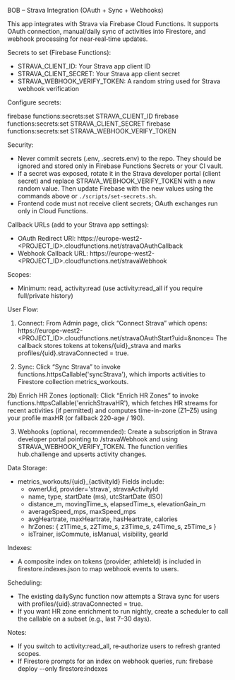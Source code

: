 BOB – Strava Integration (OAuth + Sync + Webhooks)

This app integrates with Strava via Firebase Cloud Functions. It supports OAuth connection, manual/daily sync of activities into Firestore, and webhook processing for near‑real‑time updates.

Secrets to set (Firebase Functions):
- STRAVA_CLIENT_ID: Your Strava app client ID
- STRAVA_CLIENT_SECRET: Your Strava app client secret
- STRAVA_WEBHOOK_VERIFY_TOKEN: A random string used for Strava webhook verification

Configure secrets:

  firebase functions:secrets:set STRAVA_CLIENT_ID
  firebase functions:secrets:set STRAVA_CLIENT_SECRET
  firebase functions:secrets:set STRAVA_WEBHOOK_VERIFY_TOKEN

Security:
- Never commit secrets (.env, .secrets.env) to the repo. They should be ignored and stored only in Firebase Functions Secrets or your CI vault.
- If a secret was exposed, rotate it in the Strava developer portal (client secret) and replace STRAVA_WEBHOOK_VERIFY_TOKEN with a new random value. Then update Firebase with the new values using the commands above or `./scripts/set-secrets.sh`.
- Frontend code must not receive client secrets; OAuth exchanges run only in Cloud Functions.

Callback URLs (add to your Strava app settings):
- OAuth Redirect URI: https://europe-west2-<PROJECT_ID>.cloudfunctions.net/stravaOAuthCallback
- Webhook Callback URL: https://europe-west2-<PROJECT_ID>.cloudfunctions.net/stravaWebhook

Scopes:
- Minimum: read, activity:read (use activity:read_all if you require full/private history)

User Flow:
1) Connect: From Admin page, click “Connect Strava” which opens:
   https://europe-west2-<PROJECT_ID>.cloudfunctions.net/stravaOAuthStart?uid=<UID>&nonce=<RANDOM>
   The callback stores tokens at tokens/{uid}_strava and marks profiles/{uid}.stravaConnected = true.

2) Sync: Click “Sync Strava” to invoke functions.httpsCallable('syncStrava'), which imports activities to Firestore collection metrics_workouts.

2b) Enrich HR Zones (optional): Click “Enrich HR Zones” to invoke functions.httpsCallable('enrichStravaHR'), which fetches HR streams for recent activities (if permitted) and computes time-in-zone (Z1–Z5) using your profile maxHR (or fallback 220-age / 190).

3) Webhooks (optional, recommended): Create a subscription in Strava developer portal pointing to /stravaWebhook and using STRAVA_WEBHOOK_VERIFY_TOKEN. The function verifies hub.challenge and upserts activity changes.

Data Storage:
- metrics_workouts/{uid}_{activityId}
  Fields include:
  - ownerUid, provider='strava', stravaActivityId
  - name, type, startDate (ms), utcStartDate (ISO)
  - distance_m, movingTime_s, elapsedTime_s, elevationGain_m
  - averageSpeed_mps, maxSpeed_mps
  - avgHeartrate, maxHeartrate, hasHeartrate, calories
  - hrZones: { z1Time_s, z2Time_s, z3Time_s, z4Time_s, z5Time_s }
  - isTrainer, isCommute, isManual, visibility, gearId

Indexes:
- A composite index on tokens (provider, athleteId) is included in firestore.indexes.json to map webhook events to users.

Scheduling:
- The existing dailySync function now attempts a Strava sync for users with profiles/{uid}.stravaConnected = true.
- If you want HR zone enrichment to run nightly, create a scheduler to call the callable on a subset (e.g., last 7–30 days).

Notes:
- If you switch to activity:read_all, re‑authorize users to refresh granted scopes.
- If Firestore prompts for an index on webhook queries, run: firebase deploy --only firestore:indexes
